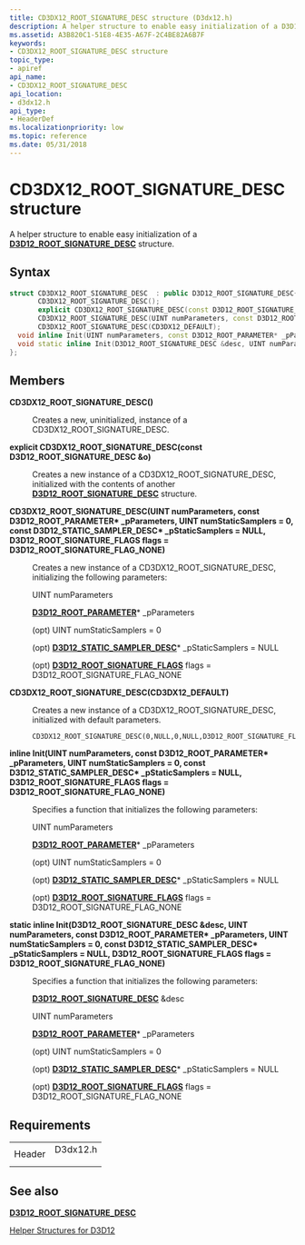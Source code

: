 ```yaml
---
title: CD3DX12_ROOT_SIGNATURE_DESC structure (D3dx12.h)
description: A helper structure to enable easy initialization of a D3D12\_ROOT\_SIGNATURE\_DESC structure.
ms.assetid: A3B820C1-51E8-4E35-A67F-2C4BE82A6B7F
keywords:
- CD3DX12_ROOT_SIGNATURE_DESC structure
topic_type:
- apiref
api_name:
- CD3DX12_ROOT_SIGNATURE_DESC
api_location:
- d3dx12.h
api_type:
- HeaderDef
ms.localizationpriority: low
ms.topic: reference
ms.date: 05/31/2018
---
```


# CD3DX12\_ROOT\_SIGNATURE\_DESC structure

A helper structure to enable easy initialization of a [**D3D12\_ROOT\_SIGNATURE\_DESC**](/windows/desktop/api/d3d12/ns-d3d12-d3d12_root_signature_desc) structure.

## Syntax


```C++
struct CD3DX12_ROOT_SIGNATURE_DESC  : public D3D12_ROOT_SIGNATURE_DESC{
       CD3DX12_ROOT_SIGNATURE_DESC();
       explicit CD3DX12_ROOT_SIGNATURE_DESC(const D3D12_ROOT_SIGNATURE_DESC &o);
       CD3DX12_ROOT_SIGNATURE_DESC(UINT numParameters, const D3D12_ROOT_PARAMETER* _pParameters, UINT numStaticSamplers = 0, const D3D12_STATIC_SAMPLER_DESC* _pStaticSamplers = NULL, D3D12_ROOT_SIGNATURE_FLAGS flags = D3D12_ROOT_SIGNATURE_FLAG_NONE);
       CD3DX12_ROOT_SIGNATURE_DESC(CD3DX12_DEFAULT);
  void inline Init(UINT numParameters, const D3D12_ROOT_PARAMETER* _pParameters, UINT numStaticSamplers = 0, const D3D12_STATIC_SAMPLER_DESC* _pStaticSamplers = NULL, D3D12_ROOT_SIGNATURE_FLAGS flags = D3D12_ROOT_SIGNATURE_FLAG_NONE);
  void static inline Init(D3D12_ROOT_SIGNATURE_DESC &desc, UINT numParameters, const D3D12_ROOT_PARAMETER* _pParameters, UINT numStaticSamplers = 0, const D3D12_STATIC_SAMPLER_DESC* _pStaticSamplers = NULL, D3D12_ROOT_SIGNATURE_FLAGS flags = D3D12_ROOT_SIGNATURE_FLAG_NONE);
};
```



## Members

<dl> <dt>

**CD3DX12\_ROOT\_SIGNATURE\_DESC()**
</dt> <dd>

Creates a new, uninitialized, instance of a CD3DX12\_ROOT\_SIGNATURE\_DESC.

</dd> <dt>

**explicit CD3DX12\_ROOT\_SIGNATURE\_DESC(const D3D12\_ROOT\_SIGNATURE\_DESC &o)**
</dt> <dd>

Creates a new instance of a CD3DX12\_ROOT\_SIGNATURE\_DESC, initialized with the contents of another [**D3D12\_ROOT\_SIGNATURE\_DESC**](/windows/desktop/api/d3d12/ns-d3d12-d3d12_root_signature_desc) structure.

</dd> <dt>

**CD3DX12\_ROOT\_SIGNATURE\_DESC(UINT numParameters, const D3D12\_ROOT\_PARAMETER\* \_pParameters, UINT numStaticSamplers = 0, const D3D12\_STATIC\_SAMPLER\_DESC\* \_pStaticSamplers = NULL, D3D12\_ROOT\_SIGNATURE\_FLAGS flags = D3D12\_ROOT\_SIGNATURE\_FLAG\_NONE)**
</dt> <dd>

Creates a new instance of a CD3DX12\_ROOT\_SIGNATURE\_DESC, initializing the following parameters:

UINT numParameters

[**D3D12\_ROOT\_PARAMETER**](/windows/desktop/api/d3d12/ns-d3d12-d3d12_root_parameter)\* \_pParameters

(opt) UINT numStaticSamplers = 0

(opt) [**D3D12\_STATIC\_SAMPLER\_DESC**](/windows/desktop/api/d3d12/ns-d3d12-d3d12_static_sampler_desc)\* \_pStaticSamplers = NULL

(opt) [**D3D12\_ROOT\_SIGNATURE\_FLAGS**](/windows/desktop/api/d3d12/ne-d3d12-d3d12_root_signature_flags) flags = D3D12\_ROOT\_SIGNATURE\_FLAG\_NONE

</dd> <dt>

**CD3DX12\_ROOT\_SIGNATURE\_DESC(CD3DX12\_DEFAULT)**
</dt> <dd>

Creates a new instance of a CD3DX12\_ROOT\_SIGNATURE\_DESC, initialized with default parameters.

``` syntax
CD3DX12_ROOT_SIGNATURE_DESC(0,NULL,0,NULL,D3D12_ROOT_SIGNATURE_FLAG_NONE)
```

</dd> <dt>

**inline Init(UINT numParameters, const D3D12\_ROOT\_PARAMETER\* \_pParameters, UINT numStaticSamplers = 0, const D3D12\_STATIC\_SAMPLER\_DESC\* \_pStaticSamplers = NULL, D3D12\_ROOT\_SIGNATURE\_FLAGS flags = D3D12\_ROOT\_SIGNATURE\_FLAG\_NONE)**
</dt> <dd>

Specifies a function that initializes the following parameters:

UINT numParameters

[**D3D12\_ROOT\_PARAMETER**](/windows/desktop/api/d3d12/ns-d3d12-d3d12_root_parameter)\* \_pParameters

(opt) UINT numStaticSamplers = 0

(opt) [**D3D12\_STATIC\_SAMPLER\_DESC**](/windows/desktop/api/d3d12/ns-d3d12-d3d12_static_sampler_desc)\* \_pStaticSamplers = NULL

(opt) [**D3D12\_ROOT\_SIGNATURE\_FLAGS**](/windows/desktop/api/d3d12/ne-d3d12-d3d12_root_signature_flags) flags = D3D12\_ROOT\_SIGNATURE\_FLAG\_NONE

</dd> <dt>

**static inline Init(D3D12\_ROOT\_SIGNATURE\_DESC &desc, UINT numParameters, const D3D12\_ROOT\_PARAMETER\* \_pParameters, UINT numStaticSamplers = 0, const D3D12\_STATIC\_SAMPLER\_DESC\* \_pStaticSamplers = NULL, D3D12\_ROOT\_SIGNATURE\_FLAGS flags = D3D12\_ROOT\_SIGNATURE\_FLAG\_NONE)**
</dt> <dd>

Specifies a function that initializes the following parameters:

[**D3D12\_ROOT\_SIGNATURE\_DESC**](/windows/desktop/api/d3d12/ns-d3d12-d3d12_root_signature_desc) &desc

UINT numParameters

[**D3D12\_ROOT\_PARAMETER**](/windows/desktop/api/d3d12/ns-d3d12-d3d12_root_parameter)\* \_pParameters

(opt) UINT numStaticSamplers = 0

(opt) [**D3D12\_STATIC\_SAMPLER\_DESC**](/windows/desktop/api/d3d12/ns-d3d12-d3d12_static_sampler_desc)\* \_pStaticSamplers = NULL

(opt) [**D3D12\_ROOT\_SIGNATURE\_FLAGS**](/windows/desktop/api/d3d12/ne-d3d12-d3d12_root_signature_flags) flags = D3D12\_ROOT\_SIGNATURE\_FLAG\_NONE

</dd> </dl>

## Requirements



|                   |                                                                                     |
|-------------------|-------------------------------------------------------------------------------------|
| Header<br/> | <dl> <dt>D3dx12.h</dt> </dl> |



## See also

<dl> <dt>

[**D3D12\_ROOT\_SIGNATURE\_DESC**](/windows/desktop/api/d3d12/ns-d3d12-d3d12_root_signature_desc)
</dt> <dt>

[Helper Structures for D3D12](helper-structures-for-d3d12.md)
</dt> </dl>

 

 





